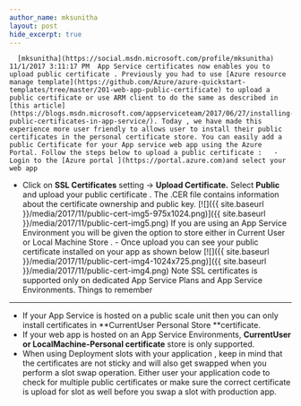 ```yaml
---
author_name: mksunitha
layout: post
hide_excerpt: true
---
```

      [mksunitha](https://social.msdn.microsoft.com/profile/mksunitha)  11/1/2017 3:11:17 PM  App Service certificates now enables you to upload public certificate . Previously you had to use [Azure resource manage template](https://github.com/Azure/azure-quickstart-templates/tree/master/201-web-app-public-certificate) to upload a public certificate or use ARM client to do the same as described in [this article](https://blogs.msdn.microsoft.com/appserviceteam/2017/06/27/installing-public-certificates-in-app-service/). Today , we have made this experience more user friendly to allows user to install their public certificates in the personal certificate store. You can easily add a public Certificate for your App service web app using the Azure Portal. Follow the steps below to upload a public certificate :   - Login to the [Azure portal ](https://portal.azure.com)and select your web app
 - Click on **SSL Certificates** setting -> **Upload Certificate.** Select **Public** and upload your public certificate . The .CER file contains information about the certificate ownership and public key.
  [![]({{ site.baseurl }}/media/2017/11/public-cert-img5-975x1024.png)]({{ site.baseurl }}/media/2017/11/public-cert-img5.png) If you are using an App Service Environment you will be given the option to store either in Current User or Local Machine Store .  - Once upload you can see your public certificate installed on your app as shown below [![]({{ site.baseurl }}/media/2017/11/public-cert-img4-1024x725.png)]({{ site.baseurl }}/media/2017/11/public-cert-img4.png)
  Note SSL certificates is supported only on dedicated App Service Plans and App Service Environments. Things to remember
------------------

  - If your App Service is hosted on a public scale unit then you can only install certificates in **CurrentUser Personal Store **certificate.
 - If your web app is hosted on an App Service Environments, **CurrentUser or LocalMachine-Personal certificate** store is only supported. 
 - When using Deployment slots with your application , keep in mind that the certificates are not sticky and will also get swapped when you perform a slot swap operation. Either user your application code to check for multiple public certificates or make sure the correct certificate is upload for slot as well before you swap a slot with production app.
      